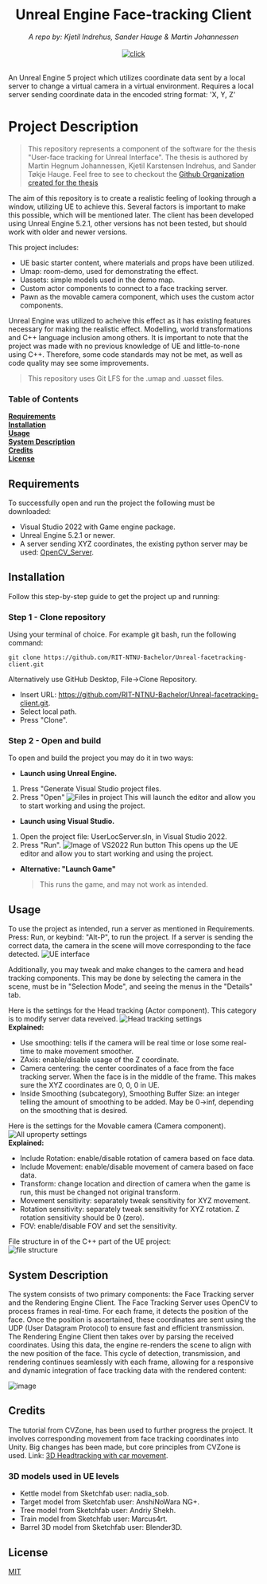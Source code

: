<div align="center">
    <h1>Unreal Engine Face-tracking Client</h1>
    <i>A repo by: Kjetil Indrehus, Sander Hauge & Martin Johannessen</i>
</div>

<div align="center">
    <br />
    <a href="https://www.unrealengine.com/en-US/blog/unreal-engine-5-2-is-now-available">
        <img alt="click" src="https://img.shields.io/badge/UE%20Version-5.2.1-blue" />
    </a>
</div> <br />

An Unreal Engine 5 project which utilizes coordinate data sent by a local server to change a virtual camera in a virtual environment.
Requires a local server sending coordinate data in the encoded string format: 'X, Y, Z'

# Project Description

> This repository represents a component of the software for the thesis "User-face tracking for Unreal Interface". The thesis is authored by Martin Hegnum Johannessen, Kjetil Karstensen Indrehus, and Sander Tøkje Hauge. Feel free to see to checkout the [Github Organization created for the thesis](https://github.com/RIT-NTNU-Bachelor)

The aim of this repository is to create a realistic feeling of looking through a window, utilizing UE to achieve this. Several factors is important to make this possible, which will be mentioned later. The client has been developed using Unreal Engine 5.2.1, other versions has not been tested, but should work with older and newer versions.

This project includes:

- UE basic starter content, where materials and props have been utilized.
- Umap: room-demo, used for demonstrating the effect.
- Uassets: simple models used in the demo map.
- Custom actor components to connect to a face tracking server.
- Pawn as the movable camera component, which uses the custom actor components.

Unreal Engine was utilized to acheive this effect as it has existing features necessary for making the realistic effect. Modelling, world transformations and C++ language inclusion among others. It is important to note that the project was made with no previous knowledge of UE and little-to-none using C++. Therefore, some code standards may not be met, as well as code quality may see some improvements.

> This repository uses Git LFS for the .umap and .uasset files.

### Table of Contents

**[Requirements](#Requirements)**<br>
**[Installation](#Installation)**<br>
**[Usage](#Usage)**<br>
**[System Description](#System-Description)**<br>
**[Credits](#Credits)**<br>
**[License](#License)**<br>

## Requirements

To successfully open and run the project the following must be downloaded:

- Visual Studio 2022 with Game engine package.
- Unreal Engine 5.2.1 or newer.
- A server sending XYZ coordinates, the existing python server may be used: [OpenCV_Server](https://github.com/RIT-NTNU-Bachelor/OpenCV_Server/tree/main).

## Installation

Follow this step-by-step guide to get the project up and running:

### Step 1 - Clone repository

Using your terminal of choice. For example git bash, run the following command:

```
git clone https://github.com/RIT-NTNU-Bachelor/Unreal-facetracking-client.git
```

Alternatively use GitHub Desktop, File->Clone Repository.

- Insert URL: https://github.com/RIT-NTNU-Bachelor/Unreal-facetracking-client.git.
- Select local path.
- Press "Clone".

### Step 2 - Open and build

To open and build the project you may do it in two ways:

- **Launch using Unreal Engine.**

1. Press "Generate Visual Studio project files.
2. Press "Open"
   ![Files in project](readme-assets/project_files_rclick_ue.png)
   This will launch the editor and allow you to start working and using the project.

- **Launch using Visual Studio.**

1. Open the project file: UserLocServer.sln, in Visual Studio 2022.
2. Press "Run".
   ![Image of VS2022 Run button](readme-assets/visual_studio_play.png)
   This opens up the UE editor and allow you to start working and using the project.

- **Alternative: "Launch Game"**
  > This runs the game, and may not work as intended.

## Usage

To use the project as intended, run a server as mentioned in Requirements. Press: Run, or keybind: "Alt-P", to run the project. If a server is sending the correct data, the camera in the scene will move corresponding to the face detected.
![UE interface](readme-assets/ue_scene.png)

Additionally, you may tweak and make changes to the camera and head tracking components. This may be done by selecting the camera in the scene, must be in "Selection Mode", and seeing the menus in the "Details" tab.

Here is the settings for the Head tracking (Actor component). This category is to modify server data reveived.
![Head tracking settings](readme-assets/uproperty_headtracking.png) <br />
**Explained:**

- Use smoothing: tells if the camera will be real time or lose some real-time to make movement smoother.
- ZAxis: enable/disable usage of the Z coordinate.
- Camera centering: the center coordinates of a face from the face tracking server. When the face is in the middle of the frame. This makes sure the XYZ coordinates are 0, 0, 0 in UE.
- Inside Smoothing (subcategory), Smoothing Buffer Size: an integer telling the amount of smoothing to be added. May be 0->inf, depending on the smoothing that is desired.

Here is the settings for the Movable camera (Camera component).
![All uproperty settings](readme-assets/uproperty_movable_cam.png) <br />
**Explained:**

- Include Rotation: enable/disable rotation of camera based on face data.
- Include Movement: enable/disable movement of camera based on face data.
- Transform: change location and direction of camera when the game is run, this must be changed not original transform.
- Movement sensitivity: separately tweak sensitivity for XYZ movement.
- Rotation sensitivity: separately tweak sensitivity for XYZ rotation. Z rotation sensitivity should be 0 (zero).
- FOV: enable/disable FOV and set the sensitivity.

File structure in of the C++ part of the UE project: <br />
![file structure](readme-assets/filesystem_c++.png)

## System Description

The system consists of two primary components: the Face Tracking server and the Rendering Engine Client. The Face Tracking Server uses OpenCV to process frames in real-time. For each frame, it detects the position of the face. Once the position is ascertained, these coordinates are sent using the UDP (User Datagram Protocol) to ensure fast and efficient transmission. The Rendering Engine Client then takes over by parsing the received coordinates. Using this data, the engine re-renders the scene to align with the new position of the face. This cycle of detection, transmission, and rendering continues seamlessly with each frame, allowing for a responsive and dynamic integration of face tracking data with the rendered content: 

![image](https://github.com/RIT-NTNU-Bachelor/Unreal-facetracking-client/assets/66110094/5c48a2a6-4d80-40b1-8c07-f7020125e143)


## Credits

The tutorial from CVZone, has been used to further progress the project. It involves corresponding movement from face tracking coordinates into Unity. Big changes has been made, but core principles from CVZone is used. Link: [3D Headtracking with car movement](https://www.computervision.zone/courses/3d-head-tracking-with-car-movement/).

### 3D models used in UE levels
- Kettle model from Sketchfab user: nadia\_sob.
- Target model from Sketchfab user: AnshiNoWara NG+.
- Tree model from Sketchfab user: Andriy Shekh.
- Train model from Sketchfab user: Marcus4rt.
- Barrel 3D model from Sketchfab user: Blender3D.

## License

[MIT](https://github.com/RIT-NTNU-Bachelor/Unreal-facetracking-client/blob/master/LICENSE)
